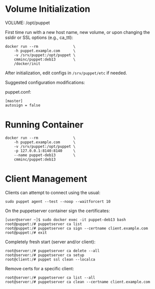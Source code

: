 
Volume Initialization
=====================

VOLUME: /opt/puppet

First time run with a new host name, new volume, or upon changing the
ssldir or SSL options (e.g., ca_ttl):

    docker run --rm                \
        -h puppet.example.com      \
        -v /srv/puppet:/opt/puppet \
        cmminc/puppet:deb13        \
        /docker/init

After initialization, edit configs in `/srv/puppet/etc` if needed.

Suggested configuration modifications:

puppet.conf:

    [master]
    autosign = false

Running Container
=================

    docker run --rm                \
        -h puppet.example.com      \
        -v /srv/puppet:/opt/puppet \
        -p 127.0.0.1:8140:8140     \
        --name puppet-deb13        \
        cmminc/puppet:deb13


Client Management
=================

Clients can attempt to connect using the usual:

    sudo puppet agent --test --noop --waitforcert 10

On the puppetserver container sign the certificates:

    [user@server ~]$ sudo docker exec -it puppet-deb13 bash
    root@puppet:/# puppetserver ca list
    root@puppet:/# puppetserver ca sign --certname client.example.com
    root@puppet:/# exit


Completely fresh start (server and/or client):

    root@server:/# puppetserver ca delete --all
    root@server:/# puppetserver ca setup
    root@client:/# puppet ssl clean --localca

Remove certs for a specific client:

    root@server:/# puppetserver ca list --all
    root@server:/# puppetserver ca clean --certname client.example.com
